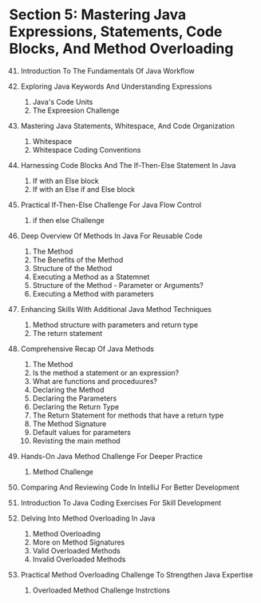 # Section 5: Mastering Java Expressions, Statements, Code Blocks, And Method Overloading

41. Introduction To The Fundamentals Of Java Workflow

42. Exploring Java Keywords And Understanding Expressions
    1. Java's Code Units
    2. The Expreesion Challenge

43. Mastering Java Statements, Whitespace, And Code Organization
    1. Whitespace
    2. Whitespace Coding Conventions

44. Harnessing Code Blocks And The If-Then-Else Statement In Java
    1. If with an Else block
    2. If with an Else if and Else block

45. Practical If-Then-Else Challenge For Java Flow Control
    1. if then else Challenge

46. Deep Overview Of Methods In Java For Reusable Code
    1. The Method
    2. The Benefits of the Method
    3. Structure of the Method
    4. Executing a Method as a Statemnet
    5. Structure of the Method - Parameter or Arguments?
    6. Executing a Method with parameters

47. Enhancing Skills With Additional Java Method Techniques
    1. Method structure with parameters and return type
    2. The return statement

48. Comprehensive Recap Of Java Methods
    1. The Method
    2. Is the method a statement or an expression?
    3. What are functions and proceduures?
    4. Declaring the Method
    5. Declaring the Parameters
    6. Declaring the Return Type
    7. The Return Statement for methods that have a return type
    8. The Method Signature
    9. Default values for parameters
    10. Revisting the main method

49. Hands-On Java Method Challenge For Deeper Practice
    1. Method Challenge

50. Comparing And Reviewing Code In IntelliJ For Better Development

51. Introduction To Java Coding Exercises For Skill Development

52. Delving Into Method Overloading In Java
    1. Method Overloading
    2. More on Method Signatures
    3. Valid Overloaded Methods
    4. Invalid Overloaded Methods

53. Practical Method Overloading Challenge To Strengthen Java Expertise
    1. Overloaded Method Challenge Instrctions